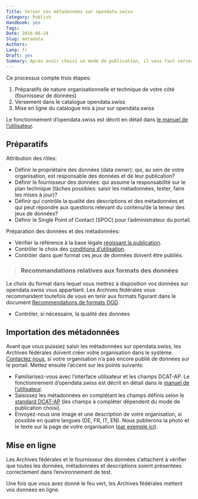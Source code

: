 ```yaml
---
Title: Verser vos métadonnées sur opendata.swiss
Category: Publish
Handbook: yes
Tags:
Date: 2016-06-24
Slug: metadata
Authors:
Lang: fr
Draft: yes
Summary: Après avoir choisi un mode de publication, il vous faut verser les métadonnées sur opendata.swiss.
---
```



Ce processus compte trois étapes:

1. Préparatifs de nature organisationnelle et technique de votre côté (fournisseur de données)
2. Versement dans le catalogue opendata.swiss
3. Mise en ligne du catalogue mis à jour sur opendata.swiss

Le fonctionnement d’opendata.swiss est décrit en détail dans [le manuel de l’utilisateur](/fr/library/anleitung-datenpublisher).

## Préparatifs

Attribution des rôles:

- Définir le propriétaire des données (data owner): qui, au sein de votre organisation, est responsable des données et de leur publication?  
- Définir le fournisseur des données: qui assume la responsabilité sur le plan technique (tâches possibles: saisir les métadonnées, tester, faire les mises à jour)?
- Définir qui contrôle la qualité des descriptions et des métadonnées et qui peut répondre aux questions relevant du contenu/de la teneur des jeux de données?
- Définir le Single Point of Contact (SPOC) pour l’administrateur du portail.

Préparation des données et des métadonnées:

- Vérifier la référence à la base légale [régissant la publication](/fr/prepare/frameworks).
- Contrôler le choix des [conditions d’utilisation](/fr/prepare/terms).
- Contrôler dans quel format ces jeux de données doivent être publiés.

> ### Recommandations relatives aux formats des données
Le choix du format dans lequel vous mettrez à disposition vos données sur opendata.swiss vous appartient. Les Archives fédérales vous recommandent toutefois de vous en tenir aux formats figurant dans le document [Recommendations de formats OGD](/fr/library/empfehlungen-formate).

- Contrôler, si nécessaire, la qualité des données

## Importation des métadonnées

Avant que vous puissiez saisir les métadonnées sur opendata.swiss, les Archives fédérales doivent créer votre organisation dans le système. [Contactez nous](mailto:opendata@bar.admin.ch), si votre organisation n’a pas encore publié de données sur le portail. Mettez ensuite l’accent sur les points suivants:

- Familiarisez-vous avec l’interface utilisateur et les champs DCAT-AP. Le fonctionnement d’opendata.swiss est décrit en détail dans le [manuel de l’utilisateur](/fr/library/anleitung-datenpublisher).
- Saisissez les métadonnées en complétant les champs définis selon le [standard DCAT-AP](/fr/library/ch-dcat-ap) (les champs à compléter dépendent du mode de publication choisi).
- Envoyez-nous une image et une description de votre organisation, si possible en quatre langues (DE, FR, IT, EN). Nous publierons la photo et le texte sur la page de votre organisation ([par exemple ici](https://opendata.swiss/fr/organization/schweizerisches-bundesarchiv-bar)).  

## Mise en ligne

Les Archives fédérales et le fournisseur des données s’attachent à vérifier que toutes les données, métadonnées et descriptions soient présentées correctement dans l’environnement de test.

Une fois que vous avez donné le feu vert, les Archives fédérales mettent vos données en ligne.
